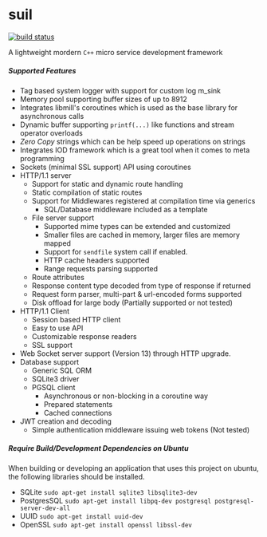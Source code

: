 # suil 
[![build status](http://suilteam.ddns.net:10080/software/suil/badges/master/build.svg)](http://rango:10080/software/suil/commits/master)

A lightweight mordern `C++` micro service development framework

##### Supported Features

*  Tag based system logger with support for custom log m_sink
*  Memory pool supporting buffer sizes of up to 8912
*  Integrates libmill's coroutines which is used as the base library for asynchronous calls
*  Dynamic buffer supporting `printf(...)` like functions and stream operator overloads
*  *Zero Copy* strings which can be help speed up operations on strings
*  Integrates IOD framework which is a great tool when it comes to meta programming
*  Sockets (minimal SSL support) API using coroutines
*  HTTP/1.1 server
   *  Support for static and dynamic route handling
   *  Static compilation of static routes
   *  Support for Middlewares registered at compilation time via generics
      *  SQL/Database middleware included as a template
   *  File server support
      *  Supported mime types can be extended and customized
      *  Smaller files are cached in memory, larger files are memory mapped
      *  Support for `sendfile` system call if enabled.
      *  HTTP cache headers supported
      *  Range requests parsing supported
   *  Route attributes
   *  Response content type decoded from type of response if returned
   *  Request form parser, multi-part & url-encoded forms supported
   *  Disk offload for large body (Partially supported or not tested)
*  HTTP/1.1 Client
   *  Session based HTTP client
   *  Easy to use API
   *  Customizable response readers
   *  SSL support
*  Web Socket server support (Version 13) through HTTP upgrade.
*  Database support
   *  Generic SQL ORM 
   *  SQLite3 driver
   *  PGSQL client
      *  Asynchronous or non-blocking in a coroutine way
      *  Prepared statements
      *  Cached connections
*  JWT creation and decoding
   *  Simple authentication middleware issuing web tokens (Not tested)

##### Require Build/Development Dependencies on Ubuntu
When building or developing an application that uses this project on ubuntu, the
following libraries should be installed.

* SQLite
  `sudo apt-get install sqlite3 libsqlite3-dev`
* PostgresSQL
  `sudo apt-get install libpq-dev postgresql postgresql-server-dev-all`
* UUID
  `sudo apt-get install uuid-dev`
* OpenSSL
  `sudo apt-get install openssl libssl-dev`
